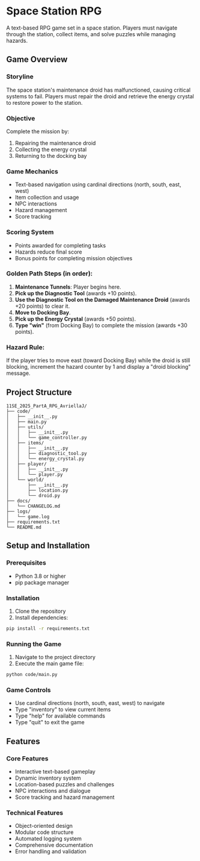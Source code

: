 # Space Station RPG

A text-based RPG game set in a space station. Players must navigate through the station, collect items, and solve puzzles while managing hazards.

## Game Overview

### Storyline
The space station's maintenance droid has malfunctioned, causing critical systems to fail. Players must repair the droid and retrieve the energy crystal to restore power to the station.

### Objective
Complete the mission by:
1. Repairing the maintenance droid
2. Collecting the energy crystal
3. Returning to the docking bay

### Game Mechanics
- Text-based navigation using cardinal directions (north, south, east, west)
- Item collection and usage
- NPC interactions
- Hazard management
- Score tracking

### Scoring System
- Points awarded for completing tasks
- Hazards reduce final score
- Bonus points for completing mission objectives

### Golden Path Steps (in order):

1. **Maintenance Tunnels**: Player begins here.
2. **Pick up the Diagnostic Tool** (awards +10 points).
3. **Use the Diagnostic Tool on the Damaged Maintenance Droid** (awards +20 points) to clear it.
4. **Move to Docking Bay**.
5. **Pick up the Energy Crystal** (awards +50 points).
6. **Type "win"** (from Docking Bay) to complete the mission (awards +30 points).

### Hazard Rule:

If the player tries to move east (toward Docking Bay) while the droid is still blocking, increment the hazard counter by 1 and display a "droid blocking" message.

## Project Structure

```
11SE_2025_PartA_RPG_AvriellaJ/
├── code/
│   ├── __init__.py
│   ├── main.py
│   ├── utils/
│   │   ├── __init__.py
│   │   └── game_controller.py
│   ├── items/
│   │   ├── __init__.py
│   │   ├── diagnostic_tool.py
│   │   └── energy_crystal.py
│   ├── player/
│   │   ├── __init__.py
│   │   └── player.py
│   └── world/
│       ├── __init__.py
│       ├── location.py
│       └── droid.py
├── docs/
│   └── CHANGELOG.md
├── logs/
│   └── game.log
├── requirements.txt
└── README.md
```

## Setup and Installation

### Prerequisites
- Python 3.8 or higher
- pip package manager

### Installation
1. Clone the repository
2. Install dependencies:
```bash
pip install -r requirements.txt
```

### Running the Game
1. Navigate to the project directory
2. Execute the main game file:
```bash
python code/main.py
```

### Game Controls
- Use cardinal directions (north, south, east, west) to navigate
- Type "inventory" to view current items
- Type "help" for available commands
- Type "quit" to exit the game

## Features

### Core Features
- Interactive text-based gameplay
- Dynamic inventory system
- Location-based puzzles and challenges
- NPC interactions and dialogue
- Score tracking and hazard management

### Technical Features
- Object-oriented design
- Modular code structure
- Automated logging system
- Comprehensive documentation
- Error handling and validation

